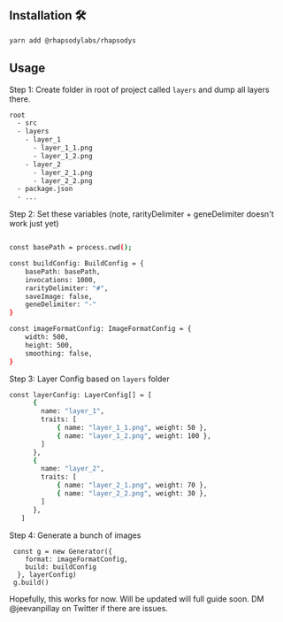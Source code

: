 ## Installation 🛠️

```sh
yarn add @rhapsodylabs/rhapsodys
```

## Usage

Step 1: Create folder in root of project called `layers` and dump all layers there.

```sh
root
  - src
  - layers
    - layer_1
      - layer_1_1.png
      - layer_1_2.png
    - layer_2
      - layer_2_1.png
      - layer_2_2.png
  - package.json
  - ...
```

Step 2: Set these variables (note, rarityDelimiter + geneDelimiter doesn't work just yet)
```sh

const basePath = process.cwd();

const buildConfig: BuildConfig = {
    basePath: basePath,
    invocations: 1000,
    rarityDelimiter: "#",
    saveImage: false,
    geneDelimiter: "-"
}

const imageFormatConfig: ImageFormatConfig = {
    width: 500,
    height: 500,
    smoothing: false,
}
```

Step 3: Layer Config based on `layers` folder
```sh
const layerConfig: LayerConfig[] = [
      {
        name: "layer_1",
        traits: [
            { name: "layer_1_1.png", weight: 50 },
            { name: "layer_1_2.png", weight: 100 },
        ]
      },
      {
        name: "layer_2",
        traits: [
            { name: "layer_2_1.png", weight: 70 },
            { name: "layer_2_2.png", weight: 30 },
        ]
      },
   ]
```

Step 4: Generate a bunch of images
```
 const g = new Generator({
    format: imageFormatConfig,
    build: buildConfig
  }, layerConfig)
 g.build()
```

Hopefully, this works for now. Will be updated will full guide soon. DM @jeevanpillay on Twitter if there are issues.
